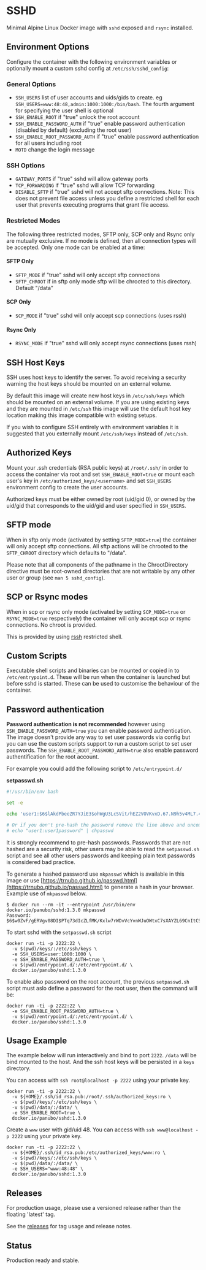 # SSHD

Minimal Alpine Linux Docker image with `sshd` exposed and `rsync` installed.

## Environment Options

Configure the container with the following environment variables or optionally mount a custom sshd config at `/etc/ssh/sshd_config`:

### General Options

- `SSH_USERS` list of user accounts and uids/gids to create. eg `SSH_USERS=www:48:48,admin:1000:1000:/bin/bash`. The fourth argument for specifying the user shell is optional
- `SSH_ENABLE_ROOT` if "true" unlock the root account
- `SSH_ENABLE_PASSWORD_AUTH` if "true" enable password authentication (disabled by default) (excluding the root user)
- `SSH_ENABLE_ROOT_PASSWORD_AUTH` if "true" enable password authentication for all users including root
- `MOTD` change the login message

### SSH Options

- `GATEWAY_PORTS` if "true" sshd will allow gateway ports
- `TCP_FORWARDING` if "true" sshd will allow TCP forwarding
- `DISABLE_SFTP` if "true" sshd will not accept sftp connections. Note: This does not
prevent file access unless you define a restricted shell for each user that prevents executing
programs that grant file access.

### Restricted Modes

The following three restricted modes, SFTP only, SCP only and Rsync only are mutually exclusive. If no mode is defined,
then all connection types will be accepted. Only one mode can be enabled at a time:

#### SFTP Only

- `SFTP_MODE` if "true" sshd will only accept sftp connections
- `SFTP_CHROOT` if in sftp only mode sftp will be chrooted to this directory. Default "/data"

#### SCP Only

- `SCP_MODE` if "true" sshd will only accept scp connections (uses rssh)

#### Rsync Only

- `RSYNC_MODE` if "true" sshd will only accept rsync connections (uses rssh)

## SSH Host Keys

SSH uses host keys to identify the server. To avoid receiving a security warning the host keys should be mounted on an external volume.

By default this image will create new host keys in `/etc/ssh/keys` which should be mounted on an external volume. If you are using existing keys and they are mounted in `/etc/ssh` this image will use the default host key location making this image compatible with existing setups.

If you wish to configure SSH entirely with environment variables it is suggested that you externally mount `/etc/ssh/keys` instead of `/etc/ssh`.

## Authorized Keys

Mount your .ssh credentials (RSA public keys) at `/root/.ssh/` in order to
access the container via root and set `SSH_ENABLE_ROOT=true` or mount each user's key in
`/etc/authorized_keys/<username>` and set `SSH_USERS` environment config to create the user accounts.

Authorized keys must be either owned by root (uid/gid 0), or owned by the uid/gid that corresponds to the
uid/gid and user specified in `SSH_USERS`.

## SFTP mode

When in sftp only mode (activated by setting `SFTP_MODE=true`) the container will only accept sftp connections. All sftp actions will be chrooted to the `SFTP_CHROOT` directory which defaults to "/data".

Please note that all components of the pathname in the ChrootDirectory directive must be root-owned directories that are not writable by any other user or group (see `man 5 sshd_config`).

## SCP or Rsync modes

When in scp or rsync only mode (activated by setting `SCP_MODE=true` or `RSYNC_MODE=true` respectively) the container will only accept scp or rsync connections. No chroot is provided.

This is provided by using [rssh](http://www.pizzashack.org/rssh/) restricted shell.

## Custom Scripts

Executable shell scripts and binaries can be mounted or copied in to `/etc/entrypoint.d`. These will be run when the container is launched but before sshd is started. These can be used to customise the behaviour of the container.

## Password authentication

**Password authentication is not recommended** however using `SSH_ENABLE_PASSWORD_AUTH=true` you can enable password authentication. The image doesn't provide any way to set user passwords via config but you can use the custom scripts support to run a custom script to set user passwords.
The `SSH_ENABLE_ROOT_PASSWORD_AUTH=true` also enable password authentification for the root account.

For example you could add the following script to `/etc/entrypoint.d/`

**setpasswd.sh**

```bash
#!/usr/bin/env bash

set -e

echo 'user1:$6$lAkdPbeeZR7YJiE3$ohWgU3LcSVit/hEZ2VOVKvxD.67.N9h5v4ML7.4X51ZK3kABbTPHkZUPzN9jxQQWXtkLctI0FJZR8CChIwz.S/' | chpasswd --encrypted

# Or if you don't pre-hash the password remove the line above and uncomment the line below.
# echo "user1:user1password" | chpasswd
```

It is strongly recommend to pre-hash passwords. Passwords that are not hashed are a security risk, other users may be able to read the `setpasswd.sh` script and see all other users passwords and keeping plain text passwords is considered bad practice.

To generate a hashed password use `mkpasswd` which is available in this image or use [https://trnubo.github.io/passwd.html](https://trnubo.github.io/passwd.html) to generate a hash in your browser. Example use of `mkpasswd` below.

```
$ docker run --rm -it --entrypoint /usr/bin/env docker.io/panubo/sshd:1.3.0 mkpasswd
Password:
$6$w0ZvF/gERVgv08DI$PTq73dIcZLfMK/Kxlw7rWDvVcYvnWJuOWtxC7sXAYZL69CnItCS.QM.nTUyMzaT0aYjDBdbCH1hDiwbQE8/BY1
```

To start sshd with the `setpasswd.sh` script

```
docker run -ti -p 2222:22 \
  -v $(pwd)/keys/:/etc/ssh/keys \
  -e SSH_USERS=user:1000:1000 \
  -e SSH_ENABLE_PASSWORD_AUTH=true \
  -v $(pwd)/entrypoint.d/:/etc/entrypoint.d/ \
  docker.io/panubo/sshd:1.3.0
```

To enable also password on the root account, the previous `setpasswd.sh` script must aslo define a password for the root user, then
the command will be:

```
docker run -ti -p 2222:22 \
  -e SSH_ENABLE_ROOT_PASSWORD_AUTH=true \
  -v $(pwd)/entrypoint.d/:/etc/entrypoint.d/ \
  docker.io/panubo/sshd:1.3.0
```

## Usage Example

The example below will run interactively and bind to port `2222`. `/data` will be
bind mounted to the host. And the ssh host keys will be persisted in a `keys`
directory.

You can access with `ssh root@localhost -p 2222` using your private key.

```
docker run -ti -p 2222:22 \
  -v ${HOME}/.ssh/id_rsa.pub:/root/.ssh/authorized_keys:ro \
  -v $(pwd)/keys/:/etc/ssh/keys \
  -v $(pwd)/data/:/data/ \
  -e SSH_ENABLE_ROOT=true \
  docker.io/panubo/sshd:1.3.0
```

Create a `www` user with gid/uid 48. You can access with `ssh www@localhost -p 2222` using your private key.

```
docker run -ti -p 2222:22 \
  -v ${HOME}/.ssh/id_rsa.pub:/etc/authorized_keys/www:ro \
  -v $(pwd)/keys/:/etc/ssh/keys \
  -v $(pwd)/data/:/data/ \
  -e SSH_USERS="www:48:48" \
  docker.io/panubo/sshd:1.3.0
```

## Releases

For production usage, please use a versioned release rather than the floating 'latest' tag.

See the [releases](https://github.com/panubo/docker-sshd/releases) for tag usage
and release notes.

## Status

Production ready and stable.

